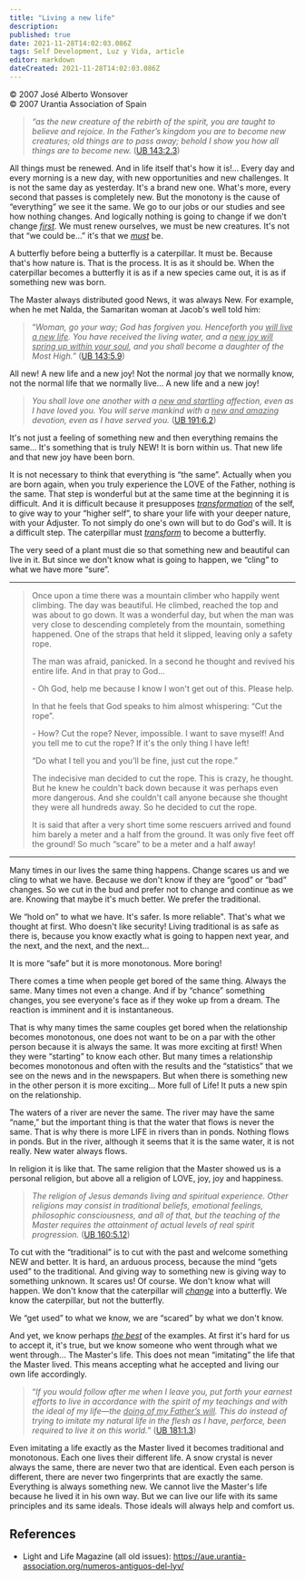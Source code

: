 ```yaml
---
title: "Living a new life"
description: 
published: true
date: 2021-11-28T14:02:03.086Z
tags: Self Development, Luz y Vida, article
editor: markdown
dateCreated: 2021-11-28T14:02:03.086Z
---
```


<p class="v-card v-sheet theme--light gray lighten-3 px-2">© 2007 José Alberto Wonsover<br>© 2007 Urantia Association of Spain</p>


> _“as the new creature of the rebirth of the spirit, you are taught to believe and rejoice. In the Father’s kingdom you are to become new creatures; old things are to pass away; behold I show you how all things are to become new._ ([UB 143:2.3](/en/The_Urantia_Book/143#p2_3))

All things must be renewed. And in life itself that's how it is!... Every day and every morning is a new day, with new opportunities and new challenges. It is not the same day as yesterday. It's a brand new one. What's more, every second that passes is completely new. But the monotony is the cause of “everything” we see it the same. We go to our jobs or our studies and see how nothing changes. And logically nothing is going to change if we don't change _<ins>first</ins>_. We must renew ourselves, we must be new creatures. It's not that “we could be...” it's that we _<ins>must</ins>_ be.

A butterfly before being a butterfly is a caterpillar. It must be. Because that's how nature is. That is the process. It is as it should be. When the caterpillar becomes a butterfly it is as if a new species came out, it is as if something new was born.

The Master always distributed good News, it was always New. For example, when he met Nalda, the Samaritan woman at Jacob's well told him:

> “_Woman, go your way; God has forgiven you. Henceforth you <ins>will live a new life</ins>. You have received the living water, and a <ins>new joy will spring up within your soul</ins>, and you shall become a daughter of the Most High._” ([UB 143:5.9](/en/The_Urantia_Book/143#p5_9))

All new! A new life and a new joy! Not the normal joy that we normally know, not the normal life that we normally live... A new life and a new joy!

> _You shall love one another with a <ins>new and startling</ins> affection, even as I have loved you. You will serve mankind with a <ins>new and amazing</ins> devotion, even as I have served you._ ([UB 191:6.2](/en/The_Urantia_Book/191#p6_2))

It's not just a feeling of something new and then everything remains the same... It's something that is truly NEW! It is born within us. That new life and that new joy have been born.

It is not necessary to think that everything is “the same”. Actually when you are born again, when you truly experience the LOVE of the Father, nothing is the same. That step is wonderful but at the same time at the beginning it is difficult. And it is difficult because it presupposes _<ins>transformation</ins>_ of the self, to give way to your “higher self”, to share your life with your deeper nature, with your Adjuster. To not simply do one's own will but to do God's will. It is a difficult step. The caterpillar must _<ins>transform</ins>_ to become a butterfly.

The very seed of a plant must die so that something new and beautiful can live in it. But since we don't know what is going to happen, we “cling” to what we have more “sure”.

---

> Once upon a time there was a mountain climber who happily went climbing. The day was beautiful. He climbed, reached the top and was about to go down. It was a wonderful day, but when the man was very close to descending completely from the mountain, something happened. One of the straps that held it slipped, leaving only a safety rope.
> 
> The man was afraid, panicked. In a second he thought and revived his entire life. And in that pray to God...
> 
> \- Oh God, help me because I know I won't get out of this. Please help.
> 
> In that he feels that God speaks to him almost whispering: “Cut the rope”.
> 
> \- How? Cut the rope? Never, impossible. I want to save myself! And you tell me to cut the rope? If it's the only thing I have left!
> 
> “Do what I tell you and you'll be fine, just cut the rope.”
> 
> The indecisive man decided to cut the rope. This is crazy, he thought. But he knew he couldn't back down because it was perhaps even more dangerous. And she couldn't call anyone because she thought they were all hundreds away. So he decided to cut the rope.
> 
> It is said that after a very short time some rescuers arrived and found him barely a meter and a half from the ground. It was only five feet off the ground! So much “scare” to be a meter and a half away!

---

Many times in our lives the same thing happens. Change scares us and we cling to what we have. Because we don't know if they are “good” or “bad” changes. So we cut in the bud and prefer not to change and continue as we are. Knowing that maybe it's much better. We prefer the traditional.

We “hold on” to what we have. It's safer. Is more reliable". That's what we thought at first. Who doesn't like security! Living traditional is as safe as there is, because you know exactly what is going to happen next year, and the next, and the next, and the next...

It is more “safe” but it is more monotonous. More boring!

There comes a time when people get bored of the same thing. Always the same. Many times not even a change. And if by “chance” something changes, you see everyone's face as if they woke up from a dream. The reaction is imminent and it is instantaneous.

That is why many times the same couples get bored when the relationship becomes monotonous, one does not want to be on a par with the other person because it is always the same. It was more exciting at first! When they were “starting” to know each other. But many times a relationship becomes monotonous and often with the results and the “statistics” that we see on the news and in the newspapers. But when there is something new in the other person it is more exciting... More full of Life! It puts a new spin on the relationship.

The waters of a river are never the same. The river may have the same “name,” but the important thing is that the water that flows is never the same. That is why there is more LIFE in rivers than in ponds. Nothing flows in ponds. But in the river, although it seems that it is the same water, it is not really. New water always flows.

In religion it is like that. The same religion that the Master showed us is a personal religion, but above all a religion of LOVE, joy, joy and happiness.

> _The religion of Jesus demands living and spiritual experience. Other religions may consist in traditional beliefs, emotional feelings, philosophic consciousness, and all of that, but the teaching of the Master requires the attainment of actual levels of real spirit progression._ ([UB 160:5.12](/en/The_Urantia_Book/160#p5_12))

To cut with the “traditional” is to cut with the past and welcome something NEW and better. It is hard, an arduous process, because the mind “gets used” to the traditional. And giving way to something new is giving way to something unknown. It scares us! Of course. We don't know what will happen. We don't know that the caterpillar will _<ins>change</ins>_ into a butterfly. We know the caterpillar, but not the butterfly.

We “get used” to what we know, we are “scared” by what we don't know.

And yet, we know perhaps _<ins>the best</ins>_ of the examples. At first it's hard for us to accept it, it's true, but we know someone who went through what we went through... The Master's life. This does not mean “imitating” the life that the Master lived. This means accepting what he accepted and living our own life accordingly.

> “_If you would follow after me when I leave you, put forth your earnest efforts to live in accordance with the spirit of my teachings and with the ideal of my life—the <ins>doing of my Father’s will</ins>. This do instead of trying to imitate my natural life in the flesh as I have, perforce, been required to live it on this world._” ([UB 181:1.3](/en/The_Urantia_Book/181#p1_3))

Even imitating a life exactly as the Master lived it becomes traditional and monotonous. Each one lives their different life. A snow crystal is never always the same, there are never two that are identical. Even each person is different, there are never two fingerprints that are exactly the same. Everything is always something new. We cannot live the Master's life because he lived it in his own way. But we can live our life with its same principles and its same ideals. Those ideals will always help and comfort us.

## References

- Light and Life Magazine (all old issues): https://aue.urantia-association.org/numeros-antiguos-del-lyv/

